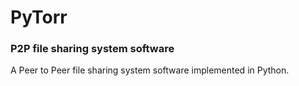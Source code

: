 # PyTorr

### P2P file sharing system software

A Peer to Peer file sharing system software implemented in Python.
